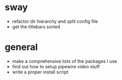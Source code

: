 # sway
- refactor dir hierarchy and split config file  
- get the titlebars sorted  

# general
- make a comprehensive lists of the packages I use  
- find out how to setup pipewire video stuff  
- write a proper install script
